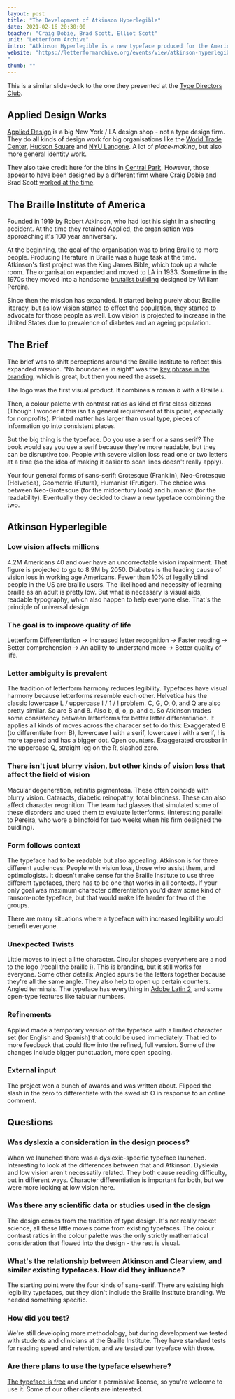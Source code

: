 ```yaml
---
layout: post
title: "The Development of Atkinson Hyperlegible"
date: 2021-02-16 20:30:00
teacher: "Craig Dobie, Brad Scott, Elliot Scott"
unit: "Letterform Archive"
intro: "Atkinson Hyperlegible is a new typeface produced for the American Braille Institute by Applied Design Works."
website: "https://letterformarchive.org/events/view/atkinson-hyperlegible-challenging-assumptions-about-legibility-and-accessibility
"
thumb: ""
---
```


This is a similar slide-deck to the one they presented at the [Type Directors Club](https://www.youtube.com/watch?v=CgBD3ZezGh8).

## Applied Design Works

[Applied Design](http://helloapplied.com/) is a big New York / LA design shop - not a type design firm. They do all kinds of design work for big organisations like the [World Trade Center](http://helloapplied.com/world-trade-center), [Hudson Square](http://helloapplied.com/hudson-square) and [NYU Langone](http://helloapplied.com/nyu-langone). A lot of *place-making*, but also more general identity work.

They also take credit here for the bins in [Central Park](https://landor.com/work/central-park-conservancy). However, those appear to have been designed by a different firm where Craig Dobie and Brad Scott [worked at the time](https://segd.org/central-park-trash-and-recycling-receptacles). 

## The Braille Institute of America

Founded in 1919 by Robert Atkinson, who had lost his sight in a shooting accident. At the time they retained Applied, the organisation was approaching it's 100 year anniversary. 

At the beginning, the goal of the organisation was to bring Braille to more people. Producing literature in Braille was a huge task at the time. Atkinson's first project was the King James Bible, which took up a whole room. The organisation expanded and moved to LA in 1933. Sometime in the 1970s they moved into a handsome [brutalist building](https://www.laconservancy.org/locations/braille-institute-america) designed by William Pereira.

Since then the mission has expanded. It started being purely about Braille literacy, but as low vision started to effect the population, they started to advocate for those people as well. Low vision is projected to increase in the United States due to prevalence of diabetes and an ageing population.

## The Brief

The brief was to shift perceptions around the Braille Institute to reflect this expanded mission. "No boundaries in sight" was the [key phrase in the branding](http://helloapplied.com/braille-institute), which is great, but then you need the assets.

The logo was the first visual product. It combines a roman *b* with a Braille *i*.

Then, a colour palette with contrast ratios as kind of first class citizens (Though I wonder if this isn't a general requirement at this point, especially for nonprofits). Printed matter has larger than usual type, pieces of information go into consistent places.

But the big thing is the typeface.  Do you use a serif or a sans serif? The book would say you use a serif because they're more readable, but they can be disruptive too. People with severe visiion loss read one or two letters at a time (so the idea of making it easier to scan lines doesn't really apply).

Your four general forms of sans-serif: Grotesque (Franklin), Neo-Grotesque (Helvetica), Geometric (Futura), Humanist (Frutiger). The choice was between Neo-Grotesque (for the midcentury look) and humanist (for the readability). Eventually they decided to draw a new typeface combining the two.

## Atkinson Hyperlegible

### Low vision affects millions

4.2M Americans 40 and over have an uncorrectable vision impairment. That figure is projected to go to 8.9M by 2050. Diabetes is the leading cause of vision loss in working age Americans. Fewer than 10% of legally blind people in the US are braille users. The likelihood and necessity of learning braille as an adult is pretty low. But what is necessary is visual aids, readable typography, which also happen to help everyone else. That's the principle of universal design.

### The goal is to improve quality of life

Letterform Differentiation → Increased letter recognition → Faster reading → Better comprehension → An ability to understand more → Better quality of life.

### Letter ambiguity is prevalent

The tradition of letterform harmony reduces legibility. Typefaces have visual harmony because letterforms resemble each other. Helvetica has the classic lowercase L / uppercase I / 1 / ! problem. C, G, O, 0, and Q are also pretty similar. So are B and 8. Also b, d, o, p, and q. So Atkinson trades some consistency between letterforms for better letter differentiation. It applies all kinds of moves across the characer set to do this: Exaggerated 8 (to differentiate from B), lowercase l with a serif, lowercase i with a serif, ! is more tapered and has a bigger dot. Open counters. Exaggerated crossbar in the uppercase Q, straight leg on the R, slashed zero.

### There isn't just blurry vision, but other kinds of vision loss that affect the field of vision

Macular degeneration, retinitis pigmentosa. These often coincide with blurry vision. Cataracts, diabetic reinopathy, total blindness. These can also affect character reognition. The team had glasses that simulated some of these disorders and used them to evaluate letterforms. (Interesting parallel to Pereira, who wore a blindfold for two weeks when his firm designed the buidling).

### Form follows context

The typeface had to be readable but also appealing. Atkinson is for three different audiences: People with vision loss, those who assist them, and optimologists. It doesn't make sense for the Braille Institute to use three different typefaces, there has to be one that works in all contexts. If your only goal was maximum character differentiation you'd draw some kind of ransom-note typeface, but that would make life harder for two of the groups.

There are many situations where a typeface with increased legibility would benefit everyone.

### Unexpected Twists

Little moves to inject a litte character. Circular shapes everywhere are a nod to the logo (recall the braille i). This is branding, but it still works for everyone. Some other details: Angled spurs tie the letters together because they're all the same angle. They also help to open up certain counters. Angled terminals. The typeface has everything in [Adobe Latin 2](https://adobe-type-tools.github.io/adobe-latin-charsets/adobe-latin-2.html), and some open-type features like tabular numbers.

### Refinements

Applied made a temporary version of the typeface with a limited character set (for English and Spanish) that could be used immediately. That led to more feedback that could flow into the refined, full version. Some of the changes include bigger punctuation, more open spacing. 

### External input

The project won a bunch of awards and was written about. Flipped the slash in the zero to differentiate with the swedish O in response to an online comment.

## Questions

### Was dyslexia a consideration in the design process?

When we launched there was a dyslexic-specific typeface launched. Interesting to look at the differences between that and Atkinson. Dyslexia and low vision aren't necessatily related. They both cause reading difficulty, but in different ways. Character differentiation is important for both, but we were more looking at low vision here. 

### Was there any scientific data or studies used in the design

The design comes from the tradition of type design. It's not really rocket science, all these little moves come from existing typefaces. The colour contrast ratios in the colour palette was the only strictly mathematical consideration that flowed into the design - the rest is visual.

### What's the relationship between Atkinson and Clearview, and similar existing typefaces. How did they influence?

The starting point were the four kinds of sans-serif. There are existing high legibility typefaces, but they didn't include the Braille Institute branding. We needed something specific. 

### How did you test?

We're still developing more methodology, but during development we tested with students and clinicians at the Braille Institute. They have standard tests for reading speed and retention, and we tested our typeface with those. 

### Are there plans to use the typeface elsewhere?

[The typeface is free](https://brailleinstitute.org/freefont) and under a permissive license, so you're welcome to use it. Some of our other clients are interested.